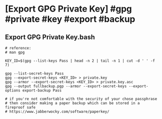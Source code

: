 # [Export GPG Private Key] #gpg #private #key #export #backup

## Export GPG Private Key.bash

```shell
# reference:
# man gpg

KEY_ID=$(gpg --list-keys Pass | head -n 2 | tail -n 1 | cut -d ' ' -f 7)

gpg --list-secret-keys Pass
gpg --export-secret-keys <KEY_ID> > private.key
gpg --armor --export-secret-keys <KEY_ID> > private.key.asc
gpg --output fullbackup.pgp --armor --export-secret-keys --export-options export-backup Pass

# if you're not comfortable with the security of your chose passphrase
# then consider making a paper backup which can be stored in a fireproof safe
# https://www.jabberwocky.com/software/paperkey/
```

